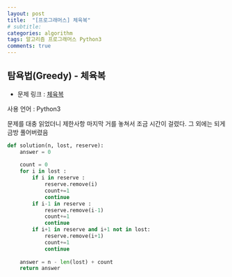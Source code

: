 ```yaml
---
layout: post
title:  "[프로그래머스] 체육복"
# subtitle: 
categories: algorithm
tags: 알고리즘 프로그래머스 Python3
comments: true
---
```


## 탐욕법(Greedy) - 체육복

* 문제 링크 : [체육복](https://programmers.co.kr/learn/courses/30/lessons/42862?language=python3#)

사용 언어 : Python3

문제를 대충 읽었더니 제한사항 마지막 거를 놓쳐서 조금 시간이 걸렸다. 그 외에는 되게 금방 풀어버렸음

```python
def solution(n, lost, reserve):
    answer = 0
    
    count = 0
    for i in lost :
        if i in reserve :
            reserve.remove(i)
            count+=1
            continue
        if i-1 in reserve :
            reserve.remove(i-1)
            count+=1
            continue
        if i+1 in reserve and i+1 not in lost:
            reserve.remove(i+1)
            count+=1
            continue
            
    answer = n - len(lost) + count
    return answer
```